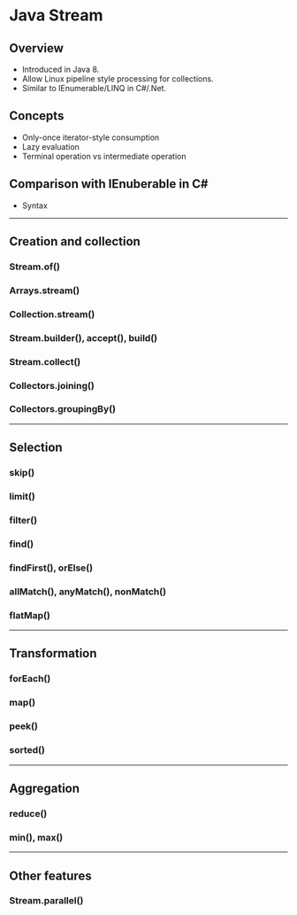 # Java Stream

## Overview
* Introduced in Java 8.
* Allow Linux pipeline style processing for collections.
* Similar to IEnumerable/LINQ in C#/.Net.

## Concepts
* Only-once iterator-style consumption
* Lazy evaluation
* Terminal operation vs intermediate operation

## Comparison with IEnuberable in C#
* Syntax

---
## Creation and collection
### Stream.of()
### Arrays.stream()
### Collection.stream()
### Stream.builder(), accept(), build()
### Stream.collect()
### Collectors.joining()
### Collectors.groupingBy()

---
## Selection
### skip()
### limit()
### filter()
### find()
### findFirst(), orElse()
### allMatch(), anyMatch(), nonMatch()
### flatMap()

---
## Transformation
### forEach()
### map()
### peek()
### sorted()

---
## Aggregation
### reduce()
### min(), max()

---
## Other features
### Stream.parallel()